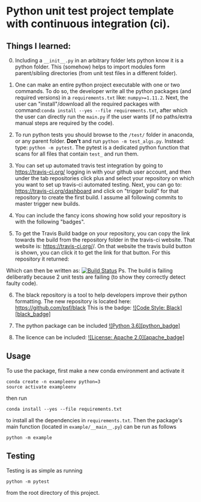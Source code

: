 # Python unit test project template with continuous integration (ci).

## Things I learned:

0. Including a `__init__.py` in an arbitrary folder lets python know it is a python folder. This (somehow) helps to import modules form parent/sibling directories (from unit test files in a different folder).
1. One can make an entire python project executable with one or two commands. To do so, the developer write all the python packages (and required versions) in a `requirements.txt` like: `numpy>=1.11.2`. Next, the user can "install"/download all the required packages with command:`conda install --yes --file requirements.txt`, after which the user can directly run the `main.py` if the user wants (if no paths/extra manual steps are required by the code).
2. To run python tests you should browse to the `/test/` folder in anaconda, or any parent folder. **Don't** and run `python -m test_algs.py`. Instead: type: `python -m pytest`. The pytest is a dedicated python function that scans for all files that contain `test_` and run them.
3. You can set up automated travis test integration by going to https://travis-ci.org/ logging in with your github user account, and then under the tab repositories click plus and select your repository on which  you want to set up travis-ci automated testing. Next, you can go to: https://travis-ci.org/dashboard and click on "trigger build" for that repository to create the first build. I assume all following commits to master trigger new builds.
4. You can include the fancy icons showing how solid your repository is with the following "badges".

5. To get the Travis Build badge on your repository, you can copy the link towards the build from the repository folder in the travis-ci website. That website is: https://travis-ci.org/<your github username>/<your repository name>. On that website the travis build button is shown, you can click it to get the link for that button. For this repository it returned:

Which can then be written as:
[![Build
Status](https://travis-ci.org/a-t-0/python-continuous-integration-unit-test-template.svg?branch=master)](https://travis-ci.org/ucsf-bmi-203-2017/example)
Ps. The build is failing deliberatly because 2 unit tests are failing (to show they correctly detect faulty code).

6. The black repository is a tool to help developers improve their python formatting. The new repository is located here: https://github.com/psf/black This is the badge: [![Code Style: Black][black_badge]](https://github.com/ambv/black) 

7. The python package can be included
[![Python 3.6][python_badge]](https://www.python.org/downloads/release/python-382/)

8. The licence can be included:
[![License: Apache 2.0][apache_badge]](https://www.apache.org/licenses/LICENSE-2.0)



## Usage

To use the package, first make a new conda environment and activate it

```
conda create -n exampleenv python=3
source activate exampleenv
```

then run

```
conda install --yes --file requirements.txt
```

to install all the dependencies in `requirements.txt`. Then the package's
main function (located in `example/__main__.py`) can be run as follows

```
python -m example
```

## Testing

Testing is as simple as running

```
python -m pytest
```

from the root directory of this project.
